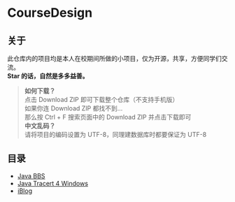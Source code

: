 # CourseDesign

## 关于

此仓库内的项目均是本人在校期间所做的小项目，仅为开源，共享，方便同学们交流。
<br>
**Star 的话，自然是多多益善。**

> **如何下载？**
> <br>
> 点击 Download ZIP 即可下载整个仓库（不支持手机版）
> <br>
> 如果你连 Download ZIP 都找不到...
> <br>
> 那么按 Ctrl + F 搜索页面中的 Download ZIP 并点击下载即可
> <br>
> **中文乱码？**
> <br>
> 请将项目的编码设置为 UTF-8，同理建数据库时都要保证为 UTF-8

## 目录

- [Java BBS](./JavaBBS)
- [Java Tracert 4 Windows](./JavaTracert)
- [iBlog](./iBlog)
